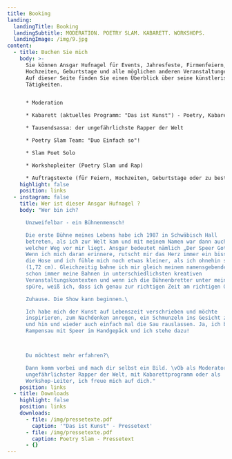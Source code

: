 ```yaml
---
title: Booking
landing:
  landingTitle: Booking
  landingSubtitle: MODERATION. POETRY SLAM. KABARETT. WORKSHOPS.
  landingImage: /img/9.jpg
content:
  - title: Buchen Sie mich
    body: >-
      Sie können Ansgar Hufnagel für Events, Jahresfeste, Firmenfeiern,
      Hochzeiten, Geburtstage und alle möglichen anderen Veranstaltungen buchen.
      Auf dieser Seite finden Sie einen Überblick über seine künstlerischen
      Tätigkeiten.


      * Moderation

      * Kabarett (aktuelles Programm: "Das ist Kunst") - Poetry, Kabarett, Rap Chansons

      * Tausendsassa: der ungefährlichste Rapper der Welt

      * Poetry Slam Team: "Duo Einfach so"!

      * Slam Poet Solo 

      * Workshopleiter (Poetry Slam und Rap)

      * Auftragstexte (für Feiern, Hochzeiten, Geburtstage oder zu bestimmten Themen)
    highlight: false
    position: links
  - instagram: false
    title: Wer ist dieser Ansgar Hufnagel ?
    body: "Wer bin ich?

      Unzweifelbar - ein Bühnenmensch!

      Die erste Bühne meines Lebens habe ich 1987 in Schwäbisch Hall
      betreten, als ich zur Welt kam und mit meinem Namen war dann auch klar,
      welcher Weg vor mir liegt. Ansgar bedeutet nämlich „Der Speer Gottes“.
      Wenn ich mich daran erinnere, rutscht mir das Herz immer ein bisschen in
      die Hose und ich fühle mich noch etwas kleiner, als ich ohnehin schon bin
      (1,72 cm). Gleichzeitig bahne ich mir gleich meinem namensgebenden Speer
      schon immer meine Bahnen in unterschiedlichsten kreativen
      Veranstaltungskontexten und wenn ich die Bühnenbretter unter meinen Füßen
      spüre, weiß ich, dass ich genau zur richtigen Zeit am richtigen Ort bin.

      Zuhause. Die Show kann beginnen.\ 

      Ich habe mich der Kunst auf Lebenszeit verschrieben und möchte
      inspirieren, zum Nachdenken anregen, ein Schmunzeln ins Gesicht zaubern
      und hin und wieder auch einfach mal die Sau rauslassen. Ja, ich bin eine
      Rampensau mit Speer im Handgepäck und ich stehe dazu!



      Du möchtest mehr erfahren?\ 

      Dann komm vorbei und mach dir selbst ein Bild. \vOb als Moderator,
      ungefährlichster Rapper der Welt, mit Kabarettprogramm oder als
      Workshop-Leiter, ich freue mich auf dich."
    position: links
  - title: Downloads
    highlight: false
    position: links
    downloads:
      - file: /img/pressetexte.pdf
        caption: '"Das ist Kunst" - Pressetext'
      - file: /img/pressetexte.pdf
        caption: Poetry Slam - Pressetext
      - {}
---
```


